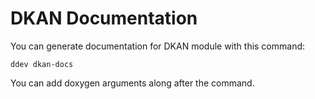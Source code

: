 # DKAN Documentation

You can generate documentation for DKAN module with this command:

    ddev dkan-docs

You can add doxygen arguments along after the command.
